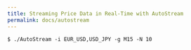 ```yaml
---
title: Streaming Price Data in Real-Time with AutoStream
permalink: docs/autostream
---
```


```
$ ./AutoStream -i EUR_USD,USD_JPY -g M15 -N 10
```

